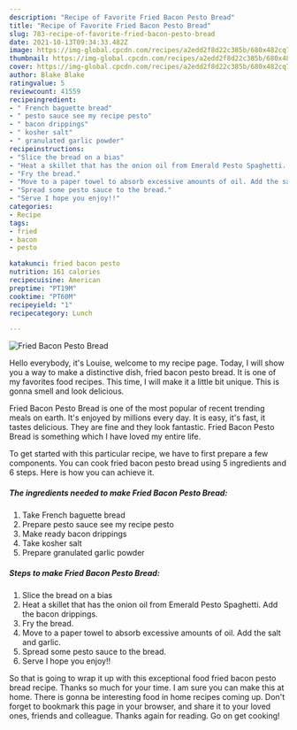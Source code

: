 ```yaml
---
description: "Recipe of Favorite Fried Bacon Pesto Bread"
title: "Recipe of Favorite Fried Bacon Pesto Bread"
slug: 783-recipe-of-favorite-fried-bacon-pesto-bread
date: 2021-10-13T09:34:33.482Z
image: https://img-global.cpcdn.com/recipes/a2edd2f8d22c385b/680x482cq70/fried-bacon-pesto-bread-recipe-main-photo.jpg
thumbnail: https://img-global.cpcdn.com/recipes/a2edd2f8d22c385b/680x482cq70/fried-bacon-pesto-bread-recipe-main-photo.jpg
cover: https://img-global.cpcdn.com/recipes/a2edd2f8d22c385b/680x482cq70/fried-bacon-pesto-bread-recipe-main-photo.jpg
author: Blake Blake
ratingvalue: 5
reviewcount: 41559
recipeingredient:
- " French baguette bread"
- " pesto sauce see my recipe pesto"
- " bacon drippings"
- " kosher salt"
- " granulated garlic powder"
recipeinstructions:
- "Slice the bread on a bias"
- "Heat a skillet that has the onion oil from Emerald Pesto Spaghetti. Add the bacon drippings."
- "Fry the bread."
- "Move to a paper towel to absorb excessive amounts of oil. Add the salt and garlic."
- "Spread some pesto sauce to the bread."
- "Serve I hope you enjoy!!"
categories:
- Recipe
tags:
- fried
- bacon
- pesto

katakunci: fried bacon pesto 
nutrition: 161 calories
recipecuisine: American
preptime: "PT19M"
cooktime: "PT60M"
recipeyield: "1"
recipecategory: Lunch

---
```



![Fried Bacon Pesto Bread](https://img-global.cpcdn.com/recipes/a2edd2f8d22c385b/680x482cq70/fried-bacon-pesto-bread-recipe-main-photo.jpg)

Hello everybody, it's Louise, welcome to my recipe page. Today, I will show you a way to make a distinctive dish, fried bacon pesto bread. It is one of my favorites food recipes. This time, I will make it a little bit unique. This is gonna smell and look delicious.



Fried Bacon Pesto Bread is one of the most popular of recent trending meals on earth. It's enjoyed by millions every day. It is easy, it's fast, it tastes delicious. They are fine and they look fantastic. Fried Bacon Pesto Bread is something which I have loved my entire life.


To get started with this particular recipe, we have to first prepare a few components. You can cook fried bacon pesto bread using 5 ingredients and 6 steps. Here is how you can achieve it.

<!--inarticleads1-->

##### The ingredients needed to make Fried Bacon Pesto Bread:

1. Take  French baguette bread
1. Prepare  pesto sauce see my recipe pesto
1. Make ready  bacon drippings
1. Take  kosher salt
1. Prepare  granulated garlic powder




<!--inarticleads2-->

##### Steps to make Fried Bacon Pesto Bread:

1. Slice the bread on a bias
1. Heat a skillet that has the onion oil from Emerald Pesto Spaghetti. Add the bacon drippings.
1. Fry the bread.
1. Move to a paper towel to absorb excessive amounts of oil. Add the salt and garlic.
1. Spread some pesto sauce to the bread.
1. Serve I hope you enjoy!!




So that is going to wrap it up with this exceptional food fried bacon pesto bread recipe. Thanks so much for your time. I am sure you can make this at home. There is gonna be interesting food in home recipes coming up. Don't forget to bookmark this page in your browser, and share it to your loved ones, friends and colleague. Thanks again for reading. Go on get cooking!
